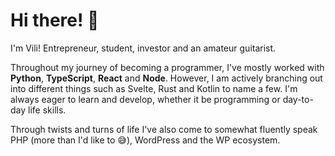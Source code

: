 # Hi there! 👋

I'm Vili! Entrepreneur, student, investor and an amateur guitarist.

Throughout my journey of becoming a programmer, I've mostly worked with **Python**, **TypeScript**, **React** and **Node**. However, I am actively branching out into different things such as Svelte, Rust and Kotlin to name a few. I'm always eager to learn and develop, whether it be programming or day-to-day life skills.

Through twists and turns of life I've also come to somewhat fluently speak PHP (more than I'd like to 😅), WordPress and the WP ecosystem.
